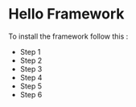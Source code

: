 # Hello Framework

To install the framework follow this : 

- Step 1
- Step 2
- Step 3
- Step 4
- Step 5
- Step 6